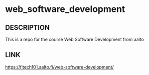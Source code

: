 # web_software_development

## DESCRIPTION<br>
This is a repo for the course Web Software Development from aalto
<br>
## LINK<br>
https://fitech101.aalto.fi/web-software-development/
